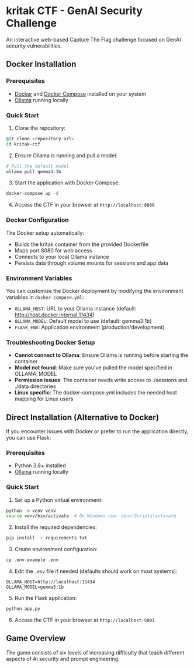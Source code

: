 # kritak CTF - GenAI Security Challenge

An interactive web-based Capture The Flag challenge focused on GenAI security vulnerabilities.

## Docker Installation

### Prerequisites

- [Docker](https://docs.docker.com/get-docker/) and [Docker Compose](https://docs.docker.com/compose/install/) installed on your system
- [Ollama](https://ollama.com/download) running locally

### Quick Start

1. Clone the repository:
```bash
git clone <repository-url>
cd kritak-ctf
```

2. Ensure Ollama is running and pull a model:
```bash
# Pull the default model
ollama pull gemma3:1b
```

3. Start the application with Docker Compose:
```bash
docker-compose up -d
```

4. Access the CTF in your browser at `http://localhost:8080`

### Docker Configuration

The Docker setup automatically:
- Builds the kritak container from the provided Dockerfile
- Maps port 8080 for web access
- Connects to your local Ollama instance
- Persists data through volume mounts for sessions and app data

### Environment Variables

You can customize the Docker deployment by modifying the environment variables in `docker-compose.yml`:

- `OLLAMA_HOST`: URL to your Ollama instance (default: http://host.docker.internal:11434)
- `OLLAMA_MODEL`: Default model to use (default: gemma3:1b)
- `FLASK_ENV`: Application environment (production/development)

### Troubleshooting Docker Setup

- **Cannot connect to Ollama**: Ensure Ollama is running before starting the container
- **Model not found**: Make sure you've pulled the model specified in OLLAMA_MODEL
- **Permission issues**: The container needs write access to ./sessions and ./data directories
- **Linux specific**: The docker-compose.yml includes the needed host mapping for Linux users

## Direct Installation (Alternative to Docker)

If you encounter issues with Docker or prefer to run the application directly, you can use Flask:

### Prerequisites

- Python 3.8+ installed
- [Ollama](https://ollama.com/download) running locally

### Quick Start

1. Set up a Python virtual environment:
```bash
python -m venv venv
source venv/bin/activate  # On Windows use: venv\Scripts\activate
```

2. Install the required dependencies:
```bash
pip install -r requirements.txt
```

3. Create environment configuration:
```bash
cp .env.example .env
```

4. Edit the `.env` file if needed (defaults should work on most systems):
```
OLLAMA_HOST=http://localhost:11434
OLLAMA_MODEL=gemma3:1b
```

5. Run the Flask application:
```bash
python app.py
```

6. Access the CTF in your browser at `http://localhost:5001`

## Game Overview

The game consists of six levels of increasing difficulty that teach different aspects of AI security and prompt engineering. 
